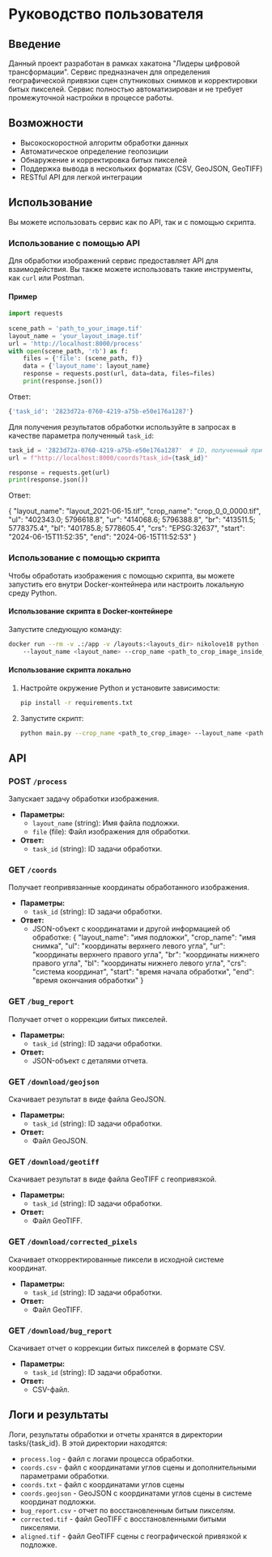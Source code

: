 # Руководство пользователя

## Введение

Данный проект разработан в рамках хакатона "Лидеры цифровой трансформации". Сервис предназначен для определения географической привязки сцен спутниковых снимков и корректировки битых пикселей. Сервис полностью автоматизирован и не требует промежуточной настройки в процессе работы.

## Возможности

- Высокоскоростной алгоритм обработки данных
- Автоматическое определение геопозиции
- Обнаружение и корректировка битых пикселей
- Поддержка вывода в нескольких форматах (CSV, GeoJSON, GeoTIFF)
- RESTful API для легкой интеграции

## Использование

Вы можете использовать сервис как по API, так и с помощью скрипта.

### Использование с помощью API

Для обработки изображений сервис предоставляет API для взаимодействия. Вы также можете использовать такие инструменты, как `curl` или Postman.

#### Пример

```python
import requests
  
scene_path = 'path_to_your_image.tif'
layout_name = 'your_layout_image.tif'
url = 'http://localhost:8000/process'
with open(scene_path, 'rb') as f:
    files = {'file': (scene_path, f)}
    data = {'layout_name': layout_name}
    response = requests.post(url, data=data, files=files)
    print(response.json())
```

Ответ:

```python
{'task_id': '2823d72a-0760-4219-a75b-e50e176a1287'}
```

Для получения результатов обработки используйте в запросах в качестве параметра полученный `task_id`:

```python
task_id = '2823d72a-0760-4219-a75b-e50e176a1287'  # ID, полученный при запуске задачи
url = f"http://localhost:8000/coords?task_id={task_id}"

response = requests.get(url)
print(response.json())
```

Ответ:

{
  "layout_name": "layout_2021-06-15.tif",
  "crop_name": "crop_0_0_0000.tif",
  "ul": "402343.0; 5796618.8",
  "ur": "414068.6; 5796388.8",
  "br": "413511.5; 5778375.4",
  "bl": "401785.8; 5778605.4",
  "crs": "EPSG:32637",
  "start": "2024-06-15T11:52:35",
  "end": "2024-06-15T11:52:53"
}

### Использование с помощью скрипта

Чтобы обработать изображения с помощью скрипта, вы можете запустить его внутри Docker-контейнера или настроить локальную среду Python.

#### Использование скрипта в Docker-контейнере

Запустите следующую команду:

```bash
docker run --rm -v .:/app -v /layouts:<layouts_dir> nikolove18 python -m src.main \ 
    --layout_name <layout_name> --crop_name <path_to_crop_image_inside_project_dir>
```

#### Использование скрипта локально

1. Настройте окружение Python и установите зависимости:

    ```bash
    pip install -r requirements.txt
    ```

2. Запустите скрипт:

    ```bash
    python main.py --crop_name <path_to_crop_image> --layout_name <path_to_layout_image>
    ```

## API

### POST `/process`

Запускает задачу обработки изображения.

- **Параметры:**
  - `layout_name` (string): Имя файла подложки.
  - `file` (file): Файл изображения для обработки.
- **Ответ:**
  - `task_id` (string): ID задачи обработки.

### GET `/coords`

Получает геопривязанные координаты обработанного изображения.

- **Параметры:**
  - `task_id` (string): ID задачи обработки.
- **Ответ:**
  - JSON-объект с координатами и другой информацией об обработке:
    {
      "layout_name": "имя подложки",
      "crop_name": "имя снимка",
      "ul": "координаты верхнего левого угла",
      "ur": "координаты верхнего правого угла",
      "br": "координаты нижнего правого угла",
      "bl": "координаты нижнего левого угла",
      "crs": "система координат",
      "start": "время начала обработки",
      "end": "время окончания обработки"
    }

### GET `/bug_report`

Получает отчет о коррекции битых пикселей.

- **Параметры:**
  - `task_id` (string): ID задачи обработки.
- **Ответ:**
  - JSON-объект с деталями отчета.

### GET `/download/geojson`

Скачивает результат в виде файла GeoJSON.

- **Параметры:**
  - `task_id` (string): ID задачи обработки.
- **Ответ:**
  - Файл GeoJSON.

### GET `/download/geotiff`

Скачивает результат в виде файла GeoTIFF с геопривязкой.

- **Параметры:**
  - `task_id` (string): ID задачи обработки.
- **Ответ:**
  - Файл GeoTIFF.

### GET `/download/corrected_pixels`

Скачивает откорректированные пиксели в исходной системе координат.

- **Параметры:**
  - `task_id` (string): ID задачи обработки.
- **Ответ:**
  - Файл GeoTIFF.

### GET `/download/bug_report`

Скачивает отчет о коррекции битых пикселей в формате CSV.

- **Параметры:**
  - `task_id` (string): ID задачи обработки.
- **Ответ:**
  - CSV-файл.

## Логи и результаты

Логи, результаты обработки и отчеты хранятся в директории tasks/{task_id}. В этой директории находятся:

- `process.log` - файл с логами процесса обработки.
- `coords.csv` - файл с координатами углов сцены и дополнительными параметрами обработки.
- `coords.txt` - файл с координатами углов сцены
- `coords.geojson` - GeoJSON с координатами углов сцены в системе координат подложки.
- `bug_report.csv` - отчет по восстановленным битым пикселям.
- `corrected.tif` - файл GeoTIFF с восстановленными битыми пикселями.
- `aligned.tif` - файл GeoTIFF сцены с географической привязкой к подложке.
